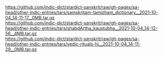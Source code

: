 https://github.com/indic-dict/stardict-sanskrit/raw/gh-pages/sa-head/other-indic-entries/tars/samskritam-tamizham_dictionary__2021-10-04_14-11-17__0MB.tar.gz  
https://github.com/indic-dict/stardict-sanskrit/raw/gh-pages/sa-head/other-indic-entries/tars/shabdArtha_kaustubha__2021-10-04_14-12-56__4MB.tar.gz  
https://github.com/indic-dict/stardict-sanskrit/raw/gh-pages/sa-head/other-indic-entries/tars/vedic-rituals-hi__2021-10-04_14-11-29__0MB.tar.gz  
